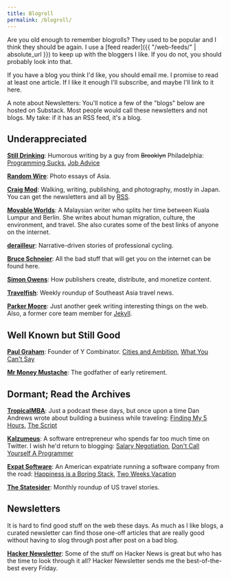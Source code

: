 ```yaml
---
title: Blogroll
permalink: /blogroll/
---
```


Are you old enough to remember blogrolls? They used to be popular and I think they should be again. I use a [feed reader]({{ "/web-feeds/" | absolute_url }}) to keep up with the bloggers I like. If you do not, you should probably look into that.

If you have a blog you think I'd like, you should email me. I promise to read at least one article. If I like it enough I'll subscribe, and maybe I'll link to it here.

A note about Newsletters: You'll notice a few of the "blogs" below are hosted on Substack. Most people would call these newsletters and not blogs. My take: if it has an RSS feed, it's a blog.

## Underappreciated

[**Still Drinking**](https://www.stilldrinking.org/essays.php): Humorous writing by a guy from ~~Brooklyn~~ Philadelphia: [Programming Sucks](https://www.stilldrinking.org/programming-sucks), [Job Advice](https://www.stilldrinking.org/job-advice)

[**Random Wire**](https://randomwire.com/): Photo essays of Asia.

[**Craig Mod**](https://craigmod.com/): Walking, writing, publishing, and photography, mostly in Japan. You can get the newsletters and all by [RSS](https://craigmod.com/index.xml).

[**Movable Worlds**](https://movableworlds.substack.com/archive): A Malaysian writer who splits her time between Kuala Lumpur and Berlin. She writes about human migration, culture, the environment, and travel. She also curates some of the best links of anyone on the internet.

[**derailleur**](https://derailleur.substack.com/archive): Narrative-driven stories of professional cycling.

[**Bruce Schneier**](https://www.schneier.com/): All the bad stuff that will get you on the internet can be found here.

[**Simon Owens**](https://simonowens.substack.com/): How publishers create, distribute, and monetize content.

[**Travelfish**](https://travelfish.substack.com/): Weekly roundup of Southeast Asia travel news.

[**Parker Moore**](https://byparker.com/): Just another geek writing interesting things on the web. Also, a former core team member for [Jekyll](https://jekyllrb.com/).

## Well Known but Still Good

[**Paul Graham**](http://paulgraham.com/articles.html): Founder of Y Combinator. [Cities and Ambition](http://www.paulgraham.com/cities.html), [What You Can't Say](http://www.paulgraham.com/say.html)

[**Mr Money Mustache**](http://www.mrmoneymustache.com/): The godfather of early retirement.

## Dormant; Read the Archives

[**TropicalMBA**](http://www.tropicalmba.com/): Just a podcast these days, but once upon a time Dan Andrews wrote about building a business while traveling: [Finding My 5 Hours](http://www.tropicalmba.com/5hours/), [The Script](http://www.tropicalmba.com/the-script/)

[**Kalzumeus**](https://www.kalzumeus.com/): A software entrepreneur who spends far too much time on Twitter. I wish he'd return to blogging: [Salary Negotiation](https://www.kalzumeus.com/2012/01/23/salary-negotiation/), [Don't Call Yourself A Programmer](https://www.kalzumeus.com/2011/10/28/dont-call-yourself-a-programmer/)

[**Expat Software**](http://www.expatsoftware.com/articles/): An American expatriate running a software company from the road: [Happiness is a Boring Stack](http://www.expatsoftware.com/articles/happiness-is-a-boring-stack.html), [Two Weeks Vacation](http://www.expatsoftware.com/articles/2007/02/two-weeks-vacation-is-only.html)

[**The Statesider**](https://statesider.us/): Monthly roundup of US travel stories.

## Newsletters

It is hard to find good stuff on the web these days. As much as I like blogs, a curated newsletter can find those one-off articles that are really good without having to slog through post after post on a bad blog.

[**Hacker Newsletter**](https://www.hackernewsletter.com/): Some of the stuff on Hacker News is great but who has the time to look through it all? Hacker Newsletter sends me the best-of-the-best every Friday.

